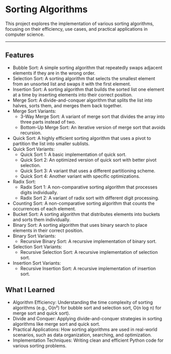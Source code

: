 # Sorting Algorithms

This project explores the implementation of various sorting algorithms, focusing on their efficiency, use cases, and practical applications in computer science.

---

## Features

- Bubble Sort: A simple sorting algorithm that repeatedly swaps adjacent elements if they are in the wrong order.
- Selection Sort: A sorting algorithm that selects the smallest element from an unsorted list and swaps it with the first element.
- Insertion Sort: A sorting algorithm that builds the sorted list one element at a time by inserting elements into their correct position.
- Merge Sort: A divide-and-conquer algorithm that splits the list into halves, sorts them, and merges them back together.
- Merge Sort Variants:
  - 3-Way Merge Sort: A variant of merge sort that divides the array into three parts instead of two.
  - Bottom-Up Merge Sort: An iterative version of merge sort that avoids recursion.
- Quick Sort: A highly efficient sorting algorithm that uses a pivot to partition the list into smaller sublists.
- Quick Sort Variants:
  - Quick Sort 1: A basic implementation of quick sort.
  - Quick Sort 2: An optimized version of quick sort with better pivot selection.
  - Quick Sort 3: A variant that uses a different partitioning scheme.
  - Quick Sort 4: Another variant with specific optimizations.
- Radix Sort:
  - Radix Sort 1: A non-comparative sorting algorithm that processes digits individually.
  - Radix Sort 2: A variant of radix sort with different digit processing.
- Counting Sort: A non-comparative sorting algorithm that counts the occurrences of each element.
- Bucket Sort: A sorting algorithm that distributes elements into buckets and sorts them individually.
- Binary Sort: A sorting algorithm that uses binary search to place elements in their correct position.
- Binary Sort Variants:
  - Recursive Binary Sort: A recursive implementation of binary sort.
- Selection Sort Variants:
  - Recursive Selection Sort: A recursive implementation of selection sort.
- Insertion Sort Variants:
  - Recursive Insertion Sort: A recursive implementation of insertion sort.

## What I Learned

- Algorithm Efficiency: Understanding the time complexity of sorting algorithms (e.g., O(n²) for bubble sort and selection sort, O(n log n) for merge sort and quick sort).
- Divide and Conquer: Applying divide-and-conquer strategies in sorting algorithms like merge sort and quick sort.
- Practical Applications: How sorting algorithms are used in real-world scenarios, such as data organization, searching, and optimization.
- Implementation Techniques: Writing clean and efficient Python code for various sorting problems.
